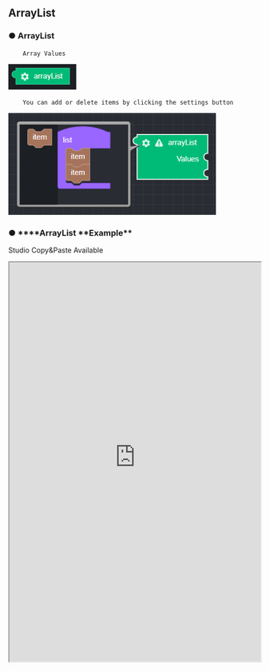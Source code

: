 ## ArrayList

### ● ArrayList

        Array Values

![](../../img/assets/image%20%28194%29.png)

        You can add or delete items by clicking the settings button

![](../../img/assets/image%20%28163%29.png)

### ● \***\*ArrayList **Example\*\*
<p class='comment'>Studio Copy&Paste Available</p>
<iframe
    src="https://d1sxhpvag16wqc.cloudfront.net/v3.1.0/arrayList/arrayList"
    width="100%"
    height="800px"
    allow=""
    sandbox="allow-scripts allow-same-origin" />
<div class="display-pdf">
    <p><img src="../../img/assets/arraylist_example_1.png" alt="" /></p>
    <p><img src="../../img/assets/arraylist_example_2.png" alt="" /></p>
</div>

### ● \***\*ArrayList **Result\*\*

```text
{
  "result": [
    "value01",
    "value02",
    "value03"
  ]
}
```
